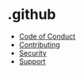 # .github
- [Code of Conduct](CODE_OF_CONDUCT.md)
- [Contributing](CONTRIBUTING.md)
- [Security](SECURITY.md)
- [Support](SUPPORT.md)